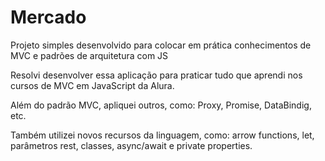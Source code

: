 # Mercado
Projeto simples desenvolvido para colocar em prática conhecimentos de MVC e padrões de arquitetura com JS

Resolvi desenvolver essa aplicação para praticar tudo que aprendi nos cursos de MVC em JavaScript da Alura.

Além do padrão MVC, apliquei outros, como: Proxy, Promise, DataBindig, etc. 

Também utilizei novos recursos da linguagem, como: arrow functions, let, parâmetros rest, classes, async/await e private properties.
